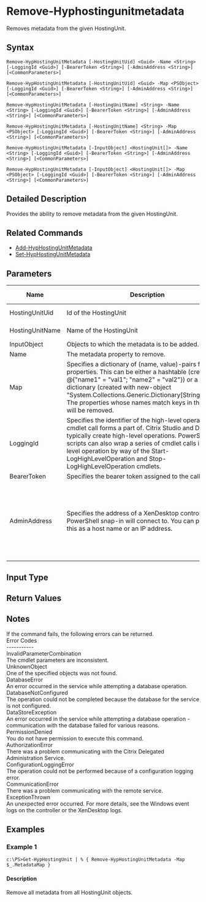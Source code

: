 ﻿
# Remove-Hyphostingunitmetadata
Removes metadata from the given HostingUnit.
## Syntax
```
Remove-HypHostingUnitMetadata [-HostingUnitUid] <Guid> -Name <String> [-LoggingId <Guid>] [-BearerToken <String>] [-AdminAddress <String>] [<CommonParameters>]

Remove-HypHostingUnitMetadata [-HostingUnitUid] <Guid> -Map <PSObject> [-LoggingId <Guid>] [-BearerToken <String>] [-AdminAddress <String>] [<CommonParameters>]

Remove-HypHostingUnitMetadata [-HostingUnitName] <String> -Name <String> [-LoggingId <Guid>] [-BearerToken <String>] [-AdminAddress <String>] [<CommonParameters>]

Remove-HypHostingUnitMetadata [-HostingUnitName] <String> -Map <PSObject> [-LoggingId <Guid>] [-BearerToken <String>] [-AdminAddress <String>] [<CommonParameters>]

Remove-HypHostingUnitMetadata [-InputObject] <HostingUnit[]> -Name <String> [-LoggingId <Guid>] [-BearerToken <String>] [-AdminAddress <String>] [<CommonParameters>]

Remove-HypHostingUnitMetadata [-InputObject] <HostingUnit[]> -Map <PSObject> [-LoggingId <Guid>] [-BearerToken <String>] [-AdminAddress <String>] [<CommonParameters>]
```
## Detailed Description
Provides the ability to remove metadata from the given HostingUnit.


## Related Commands

* [Add-HypHostingUnitMetadata](../Add-HypHostingUnitMetadata/)
* [Set-HypHostingUnitMetadata](../Set-HypHostingUnitMetadata/)
## Parameters
| Name   | Description | Required? | Pipeline Input | Default Value |
| --- | --- | --- | --- | --- |
| HostingUnitUid | Id of the HostingUnit | true | true (ByValue, ByPropertyName) |  |
| HostingUnitName | Name of the HostingUnit | true | true (ByValue, ByPropertyName) |  |
| InputObject | Objects to which the metadata is to be added. | true | true (ByValue) |  |
| Name | The metadata property to remove. | true | false |  |
| Map | Specifies a dictionary of (name, value)-pairs for the properties. This can be either a hashtable (created with @{"name1" = "val1"; "name2" = "val2"}) or a string dictionary (created with new-object "System.Collections.Generic.Dictionary\[String,String\]"). The properties whose names match keys in the map will be removed. | true | true (ByValue) |  |
| LoggingId | Specifies the identifier of the high-level operation this cmdlet call forms a part of. Citrix Studio and Director typically create high-level operations. PowerShell scripts can also wrap a series of cmdlet calls in a high-level operation by way of the Start-LogHighLevelOperation and Stop-LogHighLevelOperation cmdlets. | false | false |  |
| BearerToken | Specifies the bearer token assigned to the calling user | false | false |  |
| AdminAddress | Specifies the address of a XenDesktop controller the PowerShell snap-in will connect to. You can provide this as a host name or an IP address. | false | false | Localhost. Once a value is provided by any cmdlet, this value becomes the default. |

## Input Type

### 

## Return Values

### 

## Notes
If the command fails, the following errors can be returned.<br>    Error Codes<br>    -----------<br>    InvalidParameterCombination<br>        The cmdlet parameters are inconsistent.<br>    UnknownObject<br>        One of the specified objects was not found.<br>    DatabaseError<br>        An error occurred in the service while attempting a database operation.<br>    DatabaseNotConfigured<br>        The operation could not be completed because the database for the service is not configured.<br>    DataStoreException<br>        An error occurred in the service while attempting a database operation - communication with the database failed for various reasons.<br>    PermissionDenied<br>        You do not have permission to execute this command.<br>    AuthorizationError<br>        There was a problem communicating with the Citrix Delegated Administration Service.<br>    ConfigurationLoggingError<br>        The operation could not be performed because of a configuration logging error.<br>    CommunicationError<br>        There was a problem communicating with the remote service.<br>    ExceptionThrown<br>        An unexpected error occurred.  For more details, see the Windows event logs on the controller or the XenDesktop logs.
## Examples

### Example 1
```
c:\PS>Get-HypHostingUnit | % { Remove-HypHostingUnitMetadata -Map $_.MetadataMap }
```
#### Description
Remove all metadata from all HostingUnit objects.
